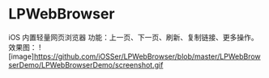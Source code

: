 # LPWebBrowser
iOS 内置轻量网页浏览器
功能：上一页、下一页、刷新、复制链接、更多操作。
效果图：
![image]https://github.com/iOSSer/LPWebBrowser/blob/master/LPWebBrowserDemo/LPWebBrowserDemo/screenshot.gif
 
